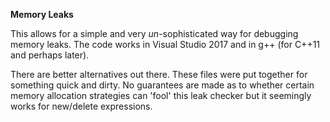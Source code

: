 **Memory Leaks**

This allows for a simple and very *un*-sophisticated way for debugging memory leaks. The code works in Visual Studio 2017 and in g++
(for C++11 and perhaps later).

There are better alternatives out there. These files were put together for something quick and dirty. No guarantees are made as to whether
certain memory allocation strategies can 'fool' this leak checker but it seemingly works for new/delete expressions.
